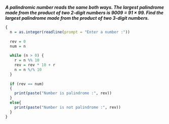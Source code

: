 ***A palindromic number reads the same both ways. The largest palindrome made from the product of two 2-digit numbers is 9009 = 91 × 99.
Find the largest palindrome made from the product of two 3-digit numbers.***

```r
{
  n = as.integer(readline(prompt = "Enter a number :"))
  
  rev = 0
  num = n
  
  while (n > 0) {
    r = n %% 10
    rev = rev * 10 + r
    n = n %/% 10
  }
  
  if (rev == num)
  {
    print(paste("Number is palindrome :", rev))
  }
  else{
    print(paste("Number is not palindrome :", rev))
  }
}
```
